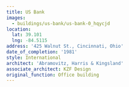 ```yaml
---
title: US Bank
images:
  - buildings/us-bank/us-bank-0_hqycjd
location:
  lat: 39.101
  lng: -84.5115
address: '425 Walnut St., Cincinnati, Ohio'
date_of_completion: '1981'
style: International
architect: 'Abramovitz, Harris & Kingsland'
associate_architect: KZF Design
original_function: Office building
---
```


